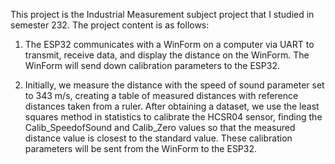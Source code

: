 This project is the Industrial Measurement subject project that I studied in semester 232. The project content is as follows:

1. The ESP32 communicates with a WinForm on a computer via UART to transmit, receive data, and display the distance on the WinForm. The WinForm will send down calibration parameters to the ESP32.

2. Initially, we measure the distance with the speed of sound parameter set to 343 m/s, creating a table of measured distances with reference distances taken from a ruler. After obtaining a dataset, we use the least squares method in statistics to calibrate the HCSR04 sensor, finding the Calib_SpeedofSound and Calib_Zero values ​​so that the measured distance value is closest to the standard value. These calibration parameters will be sent from the WinForm to the ESP32.
